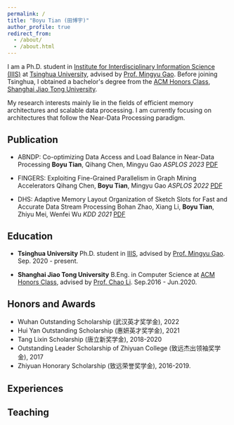 ```yaml
---
permalink: /
title: "Boyu Tian (田博宇)"
author_profile: true
redirect_from: 
  - /about/
  - /about.html
---
```


I am a Ph.D. student in [Institute for Interdisciplinary Information Science (IIIS)](https://iiis.tsinghua.edu.cn/en/) at [Tsinghua University](https://www.tsinghua.edu.cn/en/), advised by [Prof. Mingyu Gao](https://people.iiis.tsinghua.edu.cn/~gaomy/). Before joining Tsinghua, I obtained a bachelor's degree from the [ACM Honors Class](https://acm.sjtu.edu.cn/home), [Shanghai Jiao Tong University](https://www.sjtu.edu.cn/). 

My research interests mainly lie in the fields of efficient memory architectures and scalable data processing. I am currently focusing on architectures that follow the Near-Data Processing paradigm. 

## Publication

* ABNDP: Co-optimizing Data Access and Load Balance in Near-Data Processing 
  **Boyu Tian**, Qihang Chen, Mingyu Gao
  *ASPLOS 2023* [PDF](https://people.iiis.tsinghua.edu.cn/~gaomy/pubs/abndp.asplos23.pdf)

* FINGERS: Exploiting Fine-Grained Parallelism in Graph Mining Accelerators 
  Qihang Chen, **Boyu Tian**, Mingyu Gao
  *ASPLOS 2022* [PDF](https://people.iiis.tsinghua.edu.cn/~gaomy/pubs/fingers.asplos22.pdf)

* DHS: Adaptive Memory Layout Organization of Sketch Slots for Fast and Accurate Data Stream Processing 
  Bohan Zhao, Xiang Li, **Boyu Tian**, Zhiyu Mei, Wenfei Wu
  *KDD 2021* [PDF](https://dl.acm.org/doi/pdf/10.1145/3447548.3467353https://dl.acm.org/doi/pdf/10.1145/3447548.3467353)

## Education

* **Tsinghua University**
  Ph.D. student in [IIIS](https://iiis.tsinghua.edu.cn/en/), advised by [Prof. Mingyu Gao](https://people.iiis.tsinghua.edu.cn/~gaomy/). Sep. 2020 - present.

* **Shanghai Jiao Tong University**
  B.Eng. in Computer Science at [ACM Honors Class](https://acm.sjtu.edu.cn/home), advised by [Prof. Chao Li](https://www.cs.sjtu.edu.cn/~lichao/). Sep.2016 - Jun.2020.


## Honors and Awards
* Wuhan Outstanding Scholarship (武汉英才奖学金), 2022
* Hui Yan Outstanding Scholarship (惠妍英才奖学金), 2021
* Tang Lixin Scholarship (唐立新奖学金), 2018-2020
* Outstanding Leader Scholarship of Zhiyuan College (致远杰出领袖奖学金), 2017
* Zhiyuan Honorary Scholarship (致远荣誉奖学金), 2016-2019.

## Experiences


## Teaching

